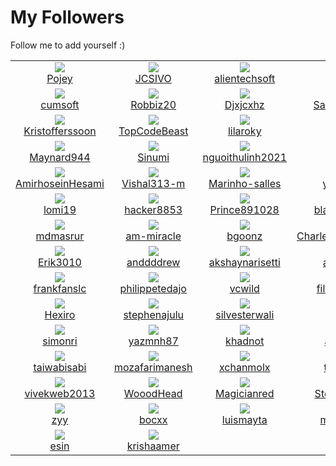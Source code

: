 # My Followers
Follow me to add yourself :)
<!--START_SECTION:top-followers-->
<table><tr>
  <td align="center">
    <a href="https://github.com/Pojey">
      <img src="https://avatars.githubusercontent.com/u/112199226?v=4" />
      <br />
      Pojey
    </a> 
  </td>

  <td align="center">
    <a href="https://github.com/JCSIVO">
      <img src="https://avatars.githubusercontent.com/u/104387283?v=4" />
      <br />
      JCSIVO
    </a> 
  </td>

  <td align="center">
    <a href="https://github.com/alientechsoft">
      <img src="https://avatars.githubusercontent.com/u/104167674?v=4" />
      <br />
      alientechsoft
    </a> 
  </td>

  <td align="center">
    <a href="https://github.com/irisraissa">
      <img src="https://avatars.githubusercontent.com/u/99778699?v=4" />
      <br />
      irisraissa
    </a> 
  </td>

  <td align="center">
    <a href="https://github.com/tisumon">
      <img src="https://avatars.githubusercontent.com/u/97844771?v=4" />
      <br />
      tisumon
    </a> 
  </td>

  <td align="center">
    <a href="https://github.com/jordan-moreira">
      <img src="https://avatars.githubusercontent.com/u/97352446?v=4" />
      <br />
      jordan-moreira
    </a> 
  </td></tr>
<tr>
  <td align="center">
    <a href="https://github.com/cumsoft">
      <img src="https://avatars.githubusercontent.com/u/97250816?v=4" />
      <br />
      cumsoft
    </a> 
  </td>

  <td align="center">
    <a href="https://github.com/Robbiz20">
      <img src="https://avatars.githubusercontent.com/u/96856146?v=4" />
      <br />
      Robbiz20
    </a> 
  </td>

  <td align="center">
    <a href="https://github.com/Djxjcxhz">
      <img src="https://avatars.githubusercontent.com/u/95674471?v=4" />
      <br />
      Djxjcxhz
    </a> 
  </td>

  <td align="center">
    <a href="https://github.com/Sandesh333333">
      <img src="https://avatars.githubusercontent.com/u/95438448?v=4" />
      <br />
      Sandesh333333
    </a> 
  </td>

  <td align="center">
    <a href="https://github.com/vacation-er">
      <img src="https://avatars.githubusercontent.com/u/95066549?v=4" />
      <br />
      vacation-er
    </a> 
  </td>

  <td align="center">
    <a href="https://github.com/Kadererkan">
      <img src="https://avatars.githubusercontent.com/u/94866514?v=4" />
      <br />
      Kadererkan
    </a> 
  </td></tr>
<tr>
  <td align="center">
    <a href="https://github.com/Kristofferssoon">
      <img src="https://avatars.githubusercontent.com/u/94531172?v=4" />
      <br />
      Kristofferssoon
    </a> 
  </td>

  <td align="center">
    <a href="https://github.com/TopCodeBeast">
      <img src="https://avatars.githubusercontent.com/u/93806749?v=4" />
      <br />
      TopCodeBeast
    </a> 
  </td>

  <td align="center">
    <a href="https://github.com/lilaroky">
      <img src="https://avatars.githubusercontent.com/u/93484212?v=4" />
      <br />
      lilaroky
    </a> 
  </td>

  <td align="center">
    <a href="https://github.com/EgeSarak">
      <img src="https://avatars.githubusercontent.com/u/92458435?v=4" />
      <br />
      EgeSarak
    </a> 
  </td>

  <td align="center">
    <a href="https://github.com/zb1093628138">
      <img src="https://avatars.githubusercontent.com/u/91184748?v=4" />
      <br />
      zb1093628138
    </a> 
  </td>

  <td align="center">
    <a href="https://github.com/sparrowkvng">
      <img src="https://avatars.githubusercontent.com/u/90632344?v=4" />
      <br />
      sparrowkvng
    </a> 
  </td></tr>
<tr>
  <td align="center">
    <a href="https://github.com/Maynard944">
      <img src="https://avatars.githubusercontent.com/u/90311276?v=4" />
      <br />
      Maynard944
    </a> 
  </td>

  <td align="center">
    <a href="https://github.com/Sinumi">
      <img src="https://avatars.githubusercontent.com/u/90086392?v=4" />
      <br />
      Sinumi
    </a> 
  </td>

  <td align="center">
    <a href="https://github.com/nguoithulinh2021">
      <img src="https://avatars.githubusercontent.com/u/89864773?v=4" />
      <br />
      nguoithulinh2021
    </a> 
  </td>

  <td align="center">
    <a href="https://github.com/FhillSlinger">
      <img src="https://avatars.githubusercontent.com/u/89779630?v=4" />
      <br />
      FhillSlinger
    </a> 
  </td>

  <td align="center">
    <a href="https://github.com/ksenginew">
      <img src="https://avatars.githubusercontent.com/u/89186091?v=4" />
      <br />
      ksenginew
    </a> 
  </td>

  <td align="center">
    <a href="https://github.com/22940dev">
      <img src="https://avatars.githubusercontent.com/u/88142969?v=4" />
      <br />
      22940dev
    </a> 
  </td></tr>
<tr>
  <td align="center">
    <a href="https://github.com/AmirhoseinHesami">
      <img src="https://avatars.githubusercontent.com/u/86534843?v=4" />
      <br />
      AmirhoseinHesami
    </a> 
  </td>

  <td align="center">
    <a href="https://github.com/Vishal313-m">
      <img src="https://avatars.githubusercontent.com/u/85690685?v=4" />
      <br />
      Vishal313-m
    </a> 
  </td>

  <td align="center">
    <a href="https://github.com/Marinho-salles">
      <img src="https://avatars.githubusercontent.com/u/84875639?v=4" />
      <br />
      Marinho-salles
    </a> 
  </td>

  <td align="center">
    <a href="https://github.com/yurri-yeskov">
      <img src="https://avatars.githubusercontent.com/u/83100719?v=4" />
      <br />
      yurri-yeskov
    </a> 
  </td>

  <td align="center">
    <a href="https://github.com/RafaelPrincival">
      <img src="https://avatars.githubusercontent.com/u/82247772?v=4" />
      <br />
      RafaelPrincival
    </a> 
  </td>

  <td align="center">
    <a href="https://github.com/UltronTheAI">
      <img src="https://avatars.githubusercontent.com/u/79976106?v=4" />
      <br />
      UltronTheAI
    </a> 
  </td></tr>
<tr>
  <td align="center">
    <a href="https://github.com/lomi19">
      <img src="https://avatars.githubusercontent.com/u/77243755?v=4" />
      <br />
      lomi19
    </a> 
  </td>

  <td align="center">
    <a href="https://github.com/hacker8853">
      <img src="https://avatars.githubusercontent.com/u/76920935?v=4" />
      <br />
      hacker8853
    </a> 
  </td>

  <td align="center">
    <a href="https://github.com/Prince891028">
      <img src="https://avatars.githubusercontent.com/u/75390221?v=4" />
      <br />
      Prince891028
    </a> 
  </td>

  <td align="center">
    <a href="https://github.com/blackstorm0514">
      <img src="https://avatars.githubusercontent.com/u/74522790?v=4" />
      <br />
      blackstorm0514
    </a> 
  </td>

  <td align="center">
    <a href="https://github.com/X80110">
      <img src="https://avatars.githubusercontent.com/u/72877008?v=4" />
      <br />
      X80110
    </a> 
  </td>

  <td align="center">
    <a href="https://github.com/Piyush-linux">
      <img src="https://avatars.githubusercontent.com/u/72852842?v=4" />
      <br />
      Piyush-linux
    </a> 
  </td></tr>
<tr>
  <td align="center">
    <a href="https://github.com/mdmasrur">
      <img src="https://avatars.githubusercontent.com/u/71648280?v=4" />
      <br />
      mdmasrur
    </a> 
  </td>

  <td align="center">
    <a href="https://github.com/am-miracle">
      <img src="https://avatars.githubusercontent.com/u/67763875?v=4" />
      <br />
      am-miracle
    </a> 
  </td>

  <td align="center">
    <a href="https://github.com/bgoonz">
      <img src="https://avatars.githubusercontent.com/u/66654881?v=4" />
      <br />
      bgoonz
    </a> 
  </td>

  <td align="center">
    <a href="https://github.com/CharlesCreativeContent">
      <img src="https://avatars.githubusercontent.com/u/62077627?v=4" />
      <br />
      CharlesCreativeContent
    </a> 
  </td>

  <td align="center">
    <a href="https://github.com/vinosamari">
      <img src="https://avatars.githubusercontent.com/u/60850993?v=4" />
      <br />
      vinosamari
    </a> 
  </td>

  <td align="center">
    <a href="https://github.com/clewis890">
      <img src="https://avatars.githubusercontent.com/u/60119523?v=4" />
      <br />
      clewis890
    </a> 
  </td></tr>
<tr>
  <td align="center">
    <a href="https://github.com/Erik3010">
      <img src="https://avatars.githubusercontent.com/u/59276485?v=4" />
      <br />
      Erik3010
    </a> 
  </td>

  <td align="center">
    <a href="https://github.com/anddddrew">
      <img src="https://avatars.githubusercontent.com/u/59238070?v=4" />
      <br />
      anddddrew
    </a> 
  </td>

  <td align="center">
    <a href="https://github.com/akshaynarisetti">
      <img src="https://avatars.githubusercontent.com/u/58532023?v=4" />
      <br />
      akshaynarisetti
    </a> 
  </td>

  <td align="center">
    <a href="https://github.com/arjunks2112">
      <img src="https://avatars.githubusercontent.com/u/56349056?v=4" />
      <br />
      arjunks2112
    </a> 
  </td>

  <td align="center">
    <a href="https://github.com/cehaaa">
      <img src="https://avatars.githubusercontent.com/u/55861341?v=4" />
      <br />
      cehaaa
    </a> 
  </td>

  <td align="center">
    <a href="https://github.com/fariasmateuss">
      <img src="https://avatars.githubusercontent.com/u/55674918?v=4" />
      <br />
      fariasmateuss
    </a> 
  </td></tr>
<tr>
  <td align="center">
    <a href="https://github.com/frankfanslc">
      <img src="https://avatars.githubusercontent.com/u/55561087?v=4" />
      <br />
      frankfanslc
    </a> 
  </td>

  <td align="center">
    <a href="https://github.com/philippetedajo">
      <img src="https://avatars.githubusercontent.com/u/49923201?v=4" />
      <br />
      philippetedajo
    </a> 
  </td>

  <td align="center">
    <a href="https://github.com/vcwild">
      <img src="https://avatars.githubusercontent.com/u/49621396?v=4" />
      <br />
      vcwild
    </a> 
  </td>

  <td align="center">
    <a href="https://github.com/filippo-fonseca">
      <img src="https://avatars.githubusercontent.com/u/48065878?v=4" />
      <br />
      filippo-fonseca
    </a> 
  </td>

  <td align="center">
    <a href="https://github.com/bresnow">
      <img src="https://avatars.githubusercontent.com/u/45741877?v=4" />
      <br />
      bresnow
    </a> 
  </td>

  <td align="center">
    <a href="https://github.com/elidakirigo">
      <img src="https://avatars.githubusercontent.com/u/42931101?v=4" />
      <br />
      elidakirigo
    </a> 
  </td></tr>
<tr>
  <td align="center">
    <a href="https://github.com/Hexiro">
      <img src="https://avatars.githubusercontent.com/u/42787085?v=4" />
      <br />
      Hexiro
    </a> 
  </td>

  <td align="center">
    <a href="https://github.com/stephenajulu">
      <img src="https://avatars.githubusercontent.com/u/42298053?v=4" />
      <br />
      stephenajulu
    </a> 
  </td>

  <td align="center">
    <a href="https://github.com/silvesterwali">
      <img src="https://avatars.githubusercontent.com/u/40487188?v=4" />
      <br />
      silvesterwali
    </a> 
  </td>

  <td align="center">
    <a href="https://github.com/Tnaike">
      <img src="https://avatars.githubusercontent.com/u/35966972?v=4" />
      <br />
      Tnaike
    </a> 
  </td>

  <td align="center">
    <a href="https://github.com/migueravila">
      <img src="https://avatars.githubusercontent.com/u/35583825?v=4" />
      <br />
      migueravila
    </a> 
  </td>

  <td align="center">
    <a href="https://github.com/thatbeautifuldream">
      <img src="https://avatars.githubusercontent.com/u/28717686?v=4" />
      <br />
      thatbeautifuldream
    </a> 
  </td></tr>
<tr>
  <td align="center">
    <a href="https://github.com/simonri">
      <img src="https://avatars.githubusercontent.com/u/25769699?v=4" />
      <br />
      simonri
    </a> 
  </td>

  <td align="center">
    <a href="https://github.com/yazmnh87">
      <img src="https://avatars.githubusercontent.com/u/25097299?v=4" />
      <br />
      yazmnh87
    </a> 
  </td>

  <td align="center">
    <a href="https://github.com/khadnot">
      <img src="https://avatars.githubusercontent.com/u/20587222?v=4" />
      <br />
      khadnot
    </a> 
  </td>

  <td align="center">
    <a href="https://github.com/anbgsl1110">
      <img src="https://avatars.githubusercontent.com/u/20208270?v=4" />
      <br />
      anbgsl1110
    </a> 
  </td>

  <td align="center">
    <a href="https://github.com/mezawebdev">
      <img src="https://avatars.githubusercontent.com/u/18473007?v=4" />
      <br />
      mezawebdev
    </a> 
  </td>

  <td align="center">
    <a href="https://github.com/AYIDouble">
      <img src="https://avatars.githubusercontent.com/u/18186995?v=4" />
      <br />
      AYIDouble
    </a> 
  </td></tr>
<tr>
  <td align="center">
    <a href="https://github.com/taiwabisabi">
      <img src="https://avatars.githubusercontent.com/u/17015240?v=4" />
      <br />
      taiwabisabi
    </a> 
  </td>

  <td align="center">
    <a href="https://github.com/mozafarimanesh">
      <img src="https://avatars.githubusercontent.com/u/16508150?v=4" />
      <br />
      mozafarimanesh
    </a> 
  </td>

  <td align="center">
    <a href="https://github.com/xchanmolx">
      <img src="https://avatars.githubusercontent.com/u/16154263?v=4" />
      <br />
      xchanmolx
    </a> 
  </td>

  <td align="center">
    <a href="https://github.com/tainguyenbp">
      <img src="https://avatars.githubusercontent.com/u/14048946?v=4" />
      <br />
      tainguyenbp
    </a> 
  </td>

  <td align="center">
    <a href="https://github.com/m0rp43us">
      <img src="https://avatars.githubusercontent.com/u/12621034?v=4" />
      <br />
      m0rp43us
    </a> 
  </td>

  <td align="center">
    <a href="https://github.com/dcalano">
      <img src="https://avatars.githubusercontent.com/u/7217772?v=4" />
      <br />
      dcalano
    </a> 
  </td></tr>
<tr>
  <td align="center">
    <a href="https://github.com/vivekweb2013">
      <img src="https://avatars.githubusercontent.com/u/7036736?v=4" />
      <br />
      vivekweb2013
    </a> 
  </td>

  <td align="center">
    <a href="https://github.com/WooodHead">
      <img src="https://avatars.githubusercontent.com/u/5668806?v=4" />
      <br />
      WooodHead
    </a> 
  </td>

  <td align="center">
    <a href="https://github.com/Magicianred">
      <img src="https://avatars.githubusercontent.com/u/4624113?v=4" />
      <br />
      Magicianred
    </a> 
  </td>

  <td align="center">
    <a href="https://github.com/StephanGerbeth">
      <img src="https://avatars.githubusercontent.com/u/3775511?v=4" />
      <br />
      StephanGerbeth
    </a> 
  </td>

  <td align="center">
    <a href="https://github.com/Randagio13">
      <img src="https://avatars.githubusercontent.com/u/3518596?v=4" />
      <br />
      Randagio13
    </a> 
  </td>

  <td align="center">
    <a href="https://github.com/neodigm">
      <img src="https://avatars.githubusercontent.com/u/3151842?v=4" />
      <br />
      neodigm
    </a> 
  </td></tr>
<tr>
  <td align="center">
    <a href="https://github.com/zyy">
      <img src="https://avatars.githubusercontent.com/u/2232814?v=4" />
      <br />
      zyy
    </a> 
  </td>

  <td align="center">
    <a href="https://github.com/bocxx">
      <img src="https://avatars.githubusercontent.com/u/1697885?v=4" />
      <br />
      bocxx
    </a> 
  </td>

  <td align="center">
    <a href="https://github.com/luismayta">
      <img src="https://avatars.githubusercontent.com/u/833664?v=4" />
      <br />
      luismayta
    </a> 
  </td>

  <td align="center">
    <a href="https://github.com/martinemmert">
      <img src="https://avatars.githubusercontent.com/u/558323?v=4" />
      <br />
      martinemmert
    </a> 
  </td>

  <td align="center">
    <a href="https://github.com/jeffersonsimaogoncalves">
      <img src="https://avatars.githubusercontent.com/u/411493?v=4" />
      <br />
      jeffersonsimaogoncalves
    </a> 
  </td>

  <td align="center">
    <a href="https://github.com/korbu">
      <img src="https://avatars.githubusercontent.com/u/89734?v=4" />
      <br />
      korbu
    </a> 
  </td></tr>
<tr>
  <td align="center">
    <a href="https://github.com/esin">
      <img src="https://avatars.githubusercontent.com/u/69767?v=4" />
      <br />
      esin
    </a> 
  </td>

  <td align="center">
    <a href="https://github.com/krishaamer">
      <img src="https://avatars.githubusercontent.com/u/54409?v=4" />
      <br />
      krishaamer
    </a> 
  </td></tr></table>
<!--END_SECTION:top-followers-->
